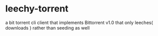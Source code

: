 # leechy-torrent
a bit torrent cli client that implements Bittorrent v1.0 that only leeches( downloads ) rather than seeding as well

